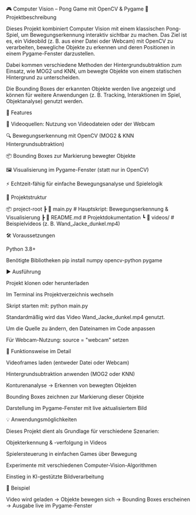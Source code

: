 🎮 Computer Vision – Pong Game mit OpenCV & Pygame
📌 Projektbeschreibung

Dieses Projekt kombiniert Computer Vision mit einem klassischen Pong-Spiel, um Bewegungserkennung interaktiv sichtbar zu machen.
Das Ziel ist es, ein Videobild (z. B. aus einer Datei oder Webcam) mit OpenCV zu verarbeiten, bewegliche Objekte zu erkennen und deren Positionen in einem Pygame-Fenster darzustellen.

Dabei kommen verschiedene Methoden der Hintergrundsubtraktion zum Einsatz, wie MOG2 und KNN, um bewegte Objekte von einem statischen Hintergrund zu unterscheiden.

Die Bounding Boxes der erkannten Objekte werden live angezeigt und können für weitere Anwendungen (z. B. Tracking, Interaktionen im Spiel, Objektanalyse) genutzt werden.

🚀 Features

🎥 Videoquellen: Nutzung von Videodateien oder der Webcam

🔍 Bewegungserkennung mit OpenCV (MOG2 & KNN Hintergrundsubtraktion)

📦 Bounding Boxes zur Markierung bewegter Objekte

🖼 Visualisierung im Pygame-Fenster (statt nur in OpenCV)

⚡ Echtzeit-fähig für einfache Bewegungsanalyse und Spielelogik

📂 Projektstruktur

📦 project-root
 ┣ 📜 main.py          # Hauptskript: Bewegungserkennung & Visualisierung
 ┣ 📜 README.md        # Projektdokumentation
 ┗ 📂 videos/          # Beispielvideos (z. B. Wand_Jacke_dunkel.mp4)

🛠 Voraussetzungen

Python 3.8+

Benötigte Bibliotheken
pip install numpy opencv-python pygame

▶️ Ausführung

Projekt klonen oder herunterladen

Im Terminal ins Projektverzeichnis wechseln

Skript starten mit:
python main.py

Standardmäßig wird das Video Wand_Jacke_dunkel.mp4 genutzt.

Um die Quelle zu ändern, den Dateinamen im Code anpassen

Für Webcam-Nutzung: source = "webcam" setzen

🎯 Funktionsweise im Detail

Videoframes laden (entweder Datei oder Webcam)

Hintergrundsubtraktion anwenden (MOG2 oder KNN)

Konturenanalyse → Erkennen von bewegten Objekten

Bounding Boxes zeichnen zur Markierung dieser Objekte

Darstellung im Pygame-Fenster mit live aktualisiertem Bild

💡 Anwendungsmöglichkeiten

Dieses Projekt dient als Grundlage für verschiedene Szenarien:

Objekterkennung & -verfolgung in Videos

Spielersteuerung in einfachen Games über Bewegung

Experimente mit verschiedenen Computer-Vision-Algorithmen

Einstieg in KI-gestützte Bildverarbeitung

📸 Beispiel

Video wird geladen → Objekte bewegen sich → Bounding Boxes erscheinen → Ausgabe live im Pygame-Fenster
